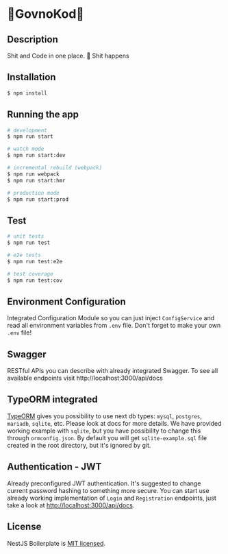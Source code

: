 <h1>💩GovnoKod💩</h1>

## Description

Shit and Code in one place. 💩
Shit happens

## Installation

```bash
$ npm install
```

## Running the app

```bash
# development
$ npm run start

# watch mode
$ npm run start:dev

# incremental rebuild (webpack)
$ npm run webpack
$ npm run start:hmr

# production mode
$ npm run start:prod
```

## Test

```bash
# unit tests
$ npm run test

# e2e tests
$ npm run test:e2e

# test coverage
$ npm run test:cov
```

## Environment Configuration

Integrated Configuration Module so you can just inject `ConfigService`
and read all environment variables from `.env` file.
Don't forget to make your own `.env` file!

## Swagger

RESTful APIs you can describe with already integrated Swagger.
To see all available endpoints visit http://localhost:3000/api/docs

## TypeORM integrated

[TypeORM](http://typeorm.io/) gives you possibility to use next db types:
`mysql`, `postgres`, `mariadb`, `sqlite`, etc. Please look at docs for more details.
We have provided working example with `sqlite`, but you have possibility to change
this through `ormconfig.json`. By default you will get `sqlite-example.sql` file
created in the root directory, but it's ignored by git.

## Authentication - JWT

Already preconfigured JWT authentication.
It's suggested to change current password hashing to something more secure.
You can start use already working implementation of `Login` and `Registration`
endpoints, just take a look at [http://localhost:3000/api/docs](http://localhost:3000/api/docs).

## License

NestJS Boilerplate is [MIT licensed](LICENSE).
